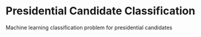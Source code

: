 # Presidential Candidate Classification
 Machine learning classification problem for presidential candidates
